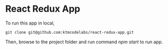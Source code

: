 # React Redux App
To run this app in local,

```git clone git@github.com:ktmcodelabs/react-redux-app.git```

Then, browse to the project folder and run command *npm start* to run app.

